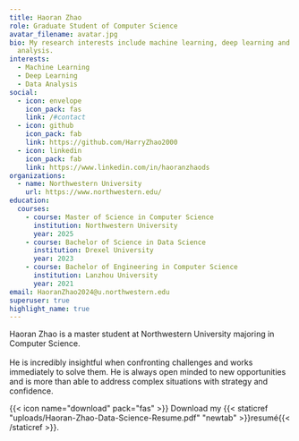 ```yaml
---
title: Haoran Zhao
role: Graduate Student of Computer Science
avatar_filename: avatar.jpg
bio: My research interests include machine learning, deep learning and data
  analysis.
interests:
  - Machine Learning
  - Deep Learning
  - Data Analysis
social:
  - icon: envelope
    icon_pack: fas
    link: /#contact
  - icon: github
    icon_pack: fab
    link: https://github.com/HarryZhao2000
  - icon: linkedin
    icon_pack: fab
    link: https://www.linkedin.com/in/haoranzhaods
organizations:
  - name: Northwestern University
    url: https://www.northwestern.edu/
education:
  courses:
    - course: Master of Science in Computer Science
      institution: Northwestern University
      year: 2025
    - course: Bachelor of Science in Data Science
      institution: Drexel University
      year: 2023
    - course: Bachelor of Engineering in Computer Science
      institution: Lanzhou University
      year: 2021
email: HaoranZhao2024@u.northwestern.edu
superuser: true
highlight_name: true
---
```

Haoran Zhao is a master student at Northwestern University majoring in Computer Science.\
\
He is incredibly insightful when confronting challenges and works immediately to solve them. He is always open minded to new opportunities and is more than able to address complex situations with strategy and confidence.

{{< icon name="download" pack="fas" >}} Download my {{< staticref "uploads/Haoran-Zhao-Data-Science-Resume.pdf" "newtab" >}}resumé{{< /staticref >}}.